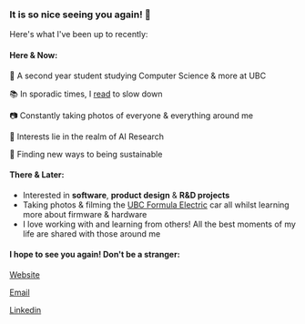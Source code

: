 ### It is so nice seeing you again! 👋

Here's what I've been up to recently: 

#### Here & Now: 

:school_satchel: A second year student studying Computer Science & more at UBC

:books: In sporadic times, I [read](https://parallel-telephone-ee8.notion.site/fa81dd23c210421cbb732a73c72b633d?v=7d7ba9731ccb4d7da71a681554cd237a) to slow down

:camera: Constantly taking photos of everyone & everything around me

:microscope: Interests lie in the realm of AI Research

:herb: Finding new ways to being sustainable


#### There & Later:
* Interested in **software**, **product design** & **R&D projects** 
* Taking photos & filming the [UBC Formula Electric](https://www.ubcformulaelectric.com/) car all whilst learning more about firmware & hardware
* I love working with and learning from others! All the best moments of my life are shared with those around me

#### I hope to see you again! Don't be a stranger:

[Website](https://website-leahmariefernandez.vercel.app/)

[Email](mailto:leahhmfernandez@gmail.com)

[Linkedin](https://www.linkedin.com/in/leah-fernandez-120045198/)
